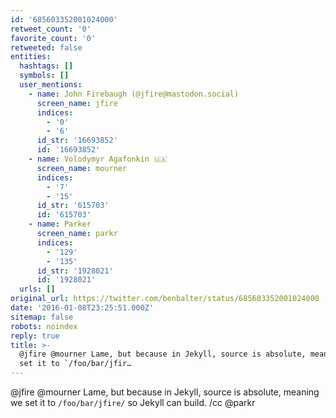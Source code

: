 ```yaml
---
id: '685603352001024000'
retweet_count: '0'
favorite_count: '0'
retweeted: false
entities:
  hashtags: []
  symbols: []
  user_mentions:
    - name: John Firebaugh (@jfire@mastodon.social)
      screen_name: jfire
      indices:
        - '0'
        - '6'
      id_str: '16693852'
      id: '16693852'
    - name: Volodymyr Agafonkin 🇺🇦
      screen_name: mourner
      indices:
        - '7'
        - '15'
      id_str: '615703'
      id: '615703'
    - name: Parker
      screen_name: parkr
      indices:
        - '129'
        - '135'
      id_str: '1928021'
      id: '1928021'
  urls: []
original_url: https://twitter.com/benbalter/status/685603352001024000
date: '2016-01-08T23:25:51.000Z'
sitemap: false
robots: noindex
reply: true
title: >-
  @jfire @mourner Lame, but because in Jekyll, source is absolute, meaning we
  set it to `/foo/bar/jfir…
---
```


@jfire @mourner Lame, but because in Jekyll, source is absolute, meaning we set it to `/foo/bar/jfire/` so Jekyll can build. /cc @parkr